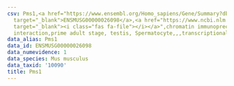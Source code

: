 ```yaml
---
csv: Pms1,<a href="https://www.ensembl.org/Homo_sapiens/Gene/Summary?db=core;g=ENSMUSG00000026098"
  target="_blank">ENSMUSG00000026098</a>,<a href="https://www.ncbi.nlm.nih.gov/pubmed/25450459"
  target="_blank"><i class="fas fa-file"></i></a>",chromatin immunoprecipitation assay,direct
  interaction,prime adult stage, testis, Spermatocyte,,,transcriptional regulation,
data_alias: Pms1
data_id: ENSMUSG00000026098
data_numevidence: 1
data_species: Mus musculus
data_taxid: '10090'
title: Pms1
---
```

